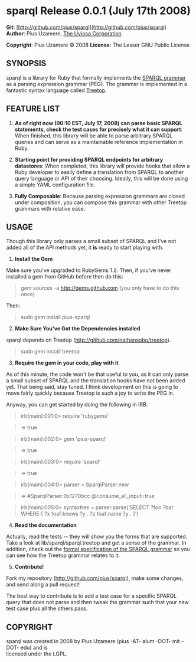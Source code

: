 sparql Release 0.0.1 (July 17th 2008) 
===================================

**Git**:  [http://github.com/pius/sparql](http://github.com/pius/sparql)   
**Author**:    Pius Uzamere, [The Uyiosa Corporation](http://www.uyiosa.com)

**Copyright**: Pius Uzamere © 2008
**License**:  The Lesser GNU Public License


SYNOPSIS
--------

sparql is a library for Ruby that formally implements the [SPARQL grammar](http://www.w3.org/TR/rdf-sparql-query/#grammar) as a parsing expression grammar (PEG).  The grammar is implemented in a fantastic syntax language called [Treetop](http://treetop.rubyforge.org).


FEATURE LIST
------------
                                                                              
1. **As of right now (00:10 EST, July 17, 2008) can parse basic SPARQL statements, check the test cases for precisely what it can support**: When finished, this library will be able to parse arbitrary SPARQL queries and can serve as a maintainable reference implementation in Ruby.

2.  **Starting point for providing SPARQL endpoints for arbitrary datastores**: When completed, this library will provide hooks that allow a Ruby developer to easily define a translation from SPARQL to another query language or API of their choosing.  Ideally, this will be done using a simple YAML configuration file.

3. **Fully Composable**: Because parsing expression grammars are closed under composition, you can compose this grammar with other Treetop grammars with relative ease.


USAGE
-----

Though this library only parses a small subset of SPARQL and I've not added all of the API methods yet, it **is** ready to start playing with.

1. **Install the Gem**

Make sure you've upgraded to RubyGems 1.2.  Then, if you've never installed a gem from GitHub before then do this:

  > gem sources -a http://gems.github.com (you only have to do this once)

Then:

  > sudo gem install pius-sparql

2. **Make Sure You've Got the Dependencies installed**

sparql depends on Treetop (http://github.com/nathansobo/treetop).

  > sudo gem install treetop

3. **Require the gem in your code, play with it**

As of this minute, the code won't be that useful to you, as it can only parse a small subset of SPARQL and the translation hooks have not been added yet.  That being said, stay tuned.  I think development on this is going to move fairly quickly because Treetop is such a joy to write the PEG in.

Anyway, you can get started by doing the following in IRB.

  > irb(main):001:0> require 'rubygems'

  > => true

  > irb(main):002:0> gem 'pius-sparql'

  > => true

  > irb(main):003:0> require 'sparql'

  > => true

  > irb(main):004:0> parser = SparqlParser.new

  > => #SparqlParser:0x1270bcc @consume_all_input=true

  > irb(main):005:0> syntaxtree = parser.parse('SELECT ?foo ?bar WHERE { ?x foaf:knows ?y . ?z foaf:name ?y . }')


4. **Read the documentation**

Actually, read the tests -- they will show you the forms that are supported.  Take a look at lib/sparql/sparql.treetop and get a sense of the grammar.  In addition, check out the [formal specification of the SPARQL grammar](http://www.w3.org/TR/rdf-sparql-query/#grammar) so you can see how the Treetop grammar relates to it.

5. **Contribute!**

Fork my repository (http://github.com/pius/sparql), make some changes, and send along a pull request!

The best way to contribute is to add a test case for a specific SPARQL query that does not parse and then tweak the grammar such that your new test case plus all the others pass.
                                                                              

COPYRIGHT
---------                                                                 

sparql was created in 2008 by Pius Uzamere (pius -AT- alum -DOT- mit -DOT- edu) and is    
licensed under the LGPL.
